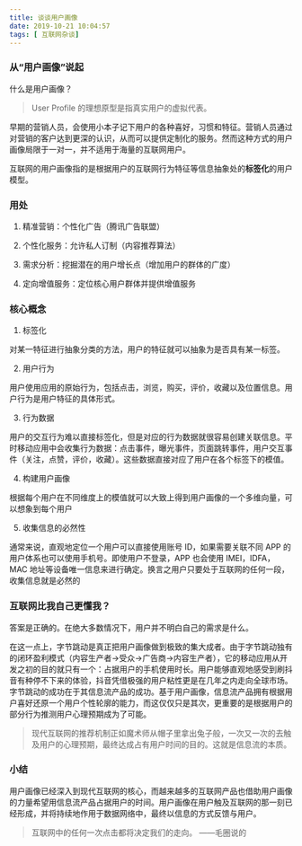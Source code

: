 ```yaml
---
title: 谈谈用户画像
date: 2019-10-21 10:04:57
tags: [ 互联网杂谈]
---
```


### 从“用户画像”说起

什么是用户画像？

> User Profile 的理想原型是指真实用户的虚拟代表。

早期的营销人员，会使用小本子记下用户的各种喜好，习惯和特征。营销人员通过对营销的客户达到更深的认识，从而可以提供定制化的服务。然而这种方式的用户画像局限于一对一，并不适用于海量的互联网用户。

互联网的用户画像指的是根据用户的互联网行为特征等信息抽象处的**标签化**的用户模型。

<!--more-->


### 用处 

1. 精准营销：个性化广告（腾讯广告联盟）

2. 个性化服务：允许私人订制（内容推荐算法）

3. 需求分析：挖掘潜在的用户增长点（增加用户的群体的广度）

4. 定向增值服务：定位核心用户群体并提供增值服务


### 核心概念

1. 标签化

对某一特征进行抽象分类的方法，用户的特征就可以抽象为是否具有某一标签。

2. 用户行为

用户使用应用的原始行为，包括点击，浏览，购买，评价，收藏以及位置信息。用户行为是用户特征的具体形式。

3. 行为数据

用户的交互行为难以直接标签化，但是对应的行为数据就很容易创建关联信息。平时移动应用中会收集行为数据：点击事件，曝光事件，页面跳转事件，用户交互事件（关注，点赞，评价，收藏）。这些数据直接对应了用户在各个标签下的模值。

4. 构建用户画像

根据每个用户在不同维度上的模值就可以大致上得到用户画像的一个多维向量，可以想象到每个用户

5. 收集信息的必然性

通常来说，直观地定位一个用户可以直接使用账号 ID，如果需要关联不同 APP 的用户体系也可以使用手机号。即使用户不登录，APP 也会使用 IMEI，IDFA，MAC 地址等设备唯一信息来进行确定。换言之用户只要处于互联网的任何一段，收集信息就是必然的

### 互联网比我自己更懂我？

答案是正确的。在绝大多数情况下，用户并不明白自己的需求是什么。

在这一点上，字节跳动是真正把用户画像做到极致的集大成者。由于字节跳动独有的闭环盈利模式（内容生产者->受众->广告商->内容生产者），它的移动应用从开发之初的目的就只有一个：占据用户的手机使用时长。用户能够直观地感受到刷抖音有种停不下来的体验，抖音凭借极强的用户粘性更是在几年之内走向全球市场。字节跳动的成功在于其信息流产品的成功。基于用户画像，信息流产品拥有根据用户喜好还原一个用户个性轮廓的能力，而这仅仅只是其次，更重要的是根据用户的部分行为推测用户心理预期成为了可能。

> 现代互联网的推荐机制正如魔术师从帽子里拿出兔子般，一次又一次的去触及用户的心理预期，最终达成占有用户时间的目的。这就是信息流的本质。


### 小结

用户画像已经深入到现代互联网的核心，而越来越多的互联网产品也借助用户画像的力量希望用信息流产品占据用户的时间。用户画像在用户触及互联网的那一刻已经形成，并将持续地作用于数据网络中，最终以信息的方式反馈与用户。

> 互联网中的任何一次点击都将决定我们的走向。 ——毛圈说的



